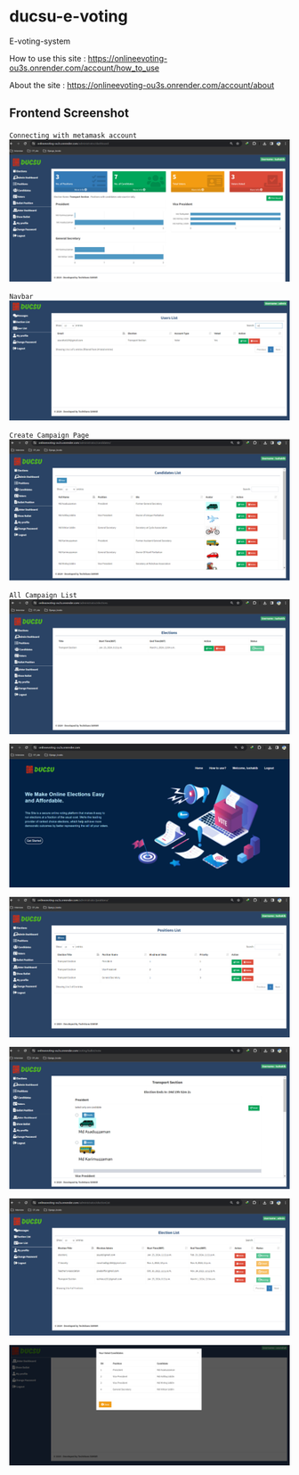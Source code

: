 # ducsu-e-voting
E-voting-system 

How to use this site : https://onlineevoting-ou3s.onrender.com/account/how_to_use

About the site : https://onlineevoting-ou3s.onrender.com/account/about


## Frontend Screenshot

`Connecting with metamask account`
![1](https://github.com/Zayed-Rahat/ducsu-e-voting/blob/main/DUCSU_UI/Admin_DashBorad.png)

`Navbar`
![2](https://github.com/Zayed-Rahat/ducsu-e-voting/blob/main/DUCSU_UI/All_users_list.png)

`Create Campaign Page`
![3](https://github.com/Zayed-Rahat/ducsu-e-voting/blob/main/DUCSU_UI/Candidates_CRUD.png)

`All Campaign List`
![4](https://github.com/Zayed-Rahat/ducsu-e-voting/blob/main/DUCSU_UI/Election_time.png)


![5](https://github.com/Zayed-Rahat/ducsu-e-voting/blob/main/DUCSU_UI/Home_page.png)

![6](https://github.com/Zayed-Rahat/ducsu-e-voting/blob/main/DUCSU_UI/Position_CRUD.png)

![7](https://github.com/Zayed-Rahat/ducsu-e-voting/blob/main/DUCSU_UI/Show_Ballot.png)

![8](https://github.com/Zayed-Rahat/ducsu-e-voting/blob/main/DUCSU_UI/super_AdminElections_list.png)

![9](https://github.com/Zayed-Rahat/ducsu-e-voting/blob/main/DUCSU_UI/Voted.png)
